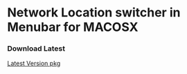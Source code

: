 # Network Location switcher in Menubar for MACOSX

### Download Latest

[Latest Version pkg](https://github.com/fataio/netloc/raw/master/dist/netloc.pkg)
